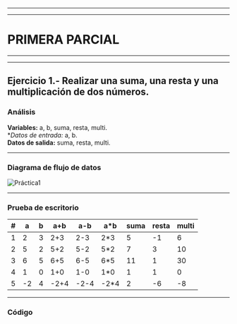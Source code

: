 
***
***
# PRIMERA PARCIAL
***
***
## Ejercicio 1.- Realizar una suma, una resta y una multiplicación de dos números.
### Análisis
**Variables:** a, b, suma, resta, multi. \
**Datos de entrada:* a, b. \
**Datos de salida:** suma, resta, multi. 
***
### Diagrama de flujo de datos
![Práctica1](https://user-images.githubusercontent.com/122065504/210917009-2b7fa207-07a7-46ed-ac9d-7b00b86ec564.png)
***
### Prueba de escritorio
| # | a | b | a+b |  a-b  | a*b | suma | resta | multi |
|---|-- |-- |---- |------ |---- |----- |------ |------ |
| 1 | 2 | 3 | 2+3 |  2-3 |  2*3 |   5  |   -1  |   6  |
| 2 | 5 | 2 | 5+2 |  5-2 |  5*2 |   7  |   3  |   10  |
| 3 | 6 | 5 | 6+5 |  6-5 |  6*5 |  11  |   1  |   30  |
| 4 | 1 | 0 | 1+0 |  1-0 |  1*0 |   1  |   1  |    0  |
| 5 |-2 | 4 |-2+4 | -2-4 | -2*4 |   2  |  -6  |   -8  |
***
### Código
